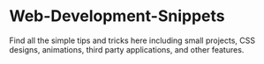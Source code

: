 # Web-Development-Snippets
Find all the simple tips and tricks here including small projects, CSS designs, animations, third party applications, and other features.
